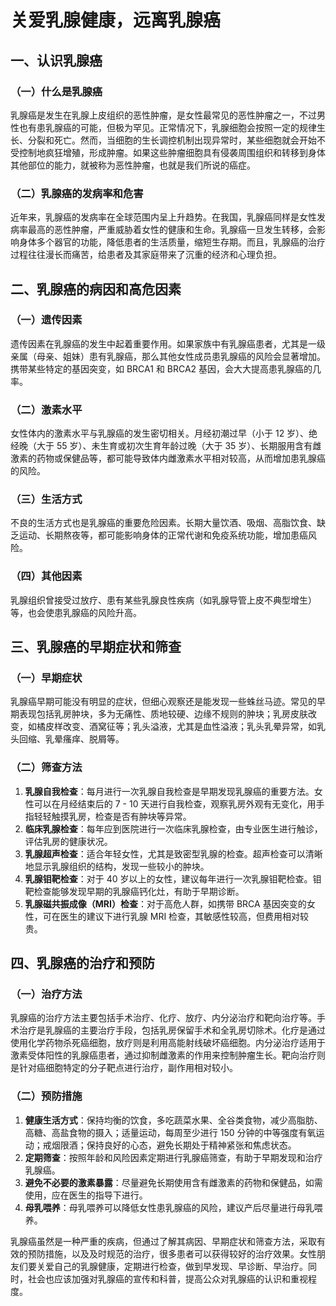 # 关爱乳腺健康，远离乳腺癌

## 一、认识乳腺癌
### （一）什么是乳腺癌
乳腺癌是发生在乳腺上皮组织的恶性肿瘤，是女性最常见的恶性肿瘤之一，不过男性也有患乳腺癌的可能，但极为罕见。正常情况下，乳腺细胞会按照一定的规律生长、分裂和死亡。然而，当细胞的生长调控机制出现异常时，某些细胞就会开始不受控制地疯狂增殖，形成肿瘤。如果这些肿瘤细胞具有侵袭周围组织和转移到身体其他部位的能力，就被称为恶性肿瘤，也就是我们所说的癌症。

### （二）乳腺癌的发病率和危害
近年来，乳腺癌的发病率在全球范围内呈上升趋势。在我国，乳腺癌同样是女性发病率最高的恶性肿瘤，严重威胁着女性的健康和生命。乳腺癌一旦发生转移，会影响身体多个器官的功能，降低患者的生活质量，缩短生存期。而且，乳腺癌的治疗过程往往漫长而痛苦，给患者及其家庭带来了沉重的经济和心理负担。

## 二、乳腺癌的病因和高危因素
### （一）遗传因素
遗传因素在乳腺癌的发生中起着重要作用。如果家族中有乳腺癌患者，尤其是一级亲属（母亲、姐妹）患有乳腺癌，那么其他女性成员患乳腺癌的风险会显著增加。携带某些特定的基因突变，如 BRCA1 和 BRCA2 基因，会大大提高患乳腺癌的几率。

### （二）激素水平
女性体内的激素水平与乳腺癌的发生密切相关。月经初潮过早（小于 12 岁）、绝经晚（大于 55 岁）、未生育或初次生育年龄过晚（大于 35 岁）、长期服用含有雌激素的药物或保健品等，都可能导致体内雌激素水平相对较高，从而增加患乳腺癌的风险。

### （三）生活方式
不良的生活方式也是乳腺癌的重要危险因素。长期大量饮酒、吸烟、高脂饮食、缺乏运动、长期熬夜等，都可能影响身体的正常代谢和免疫系统功能，增加患癌风险。

### （四）其他因素
乳腺组织曾接受过放疗、患有某些乳腺良性疾病（如乳腺导管上皮不典型增生）等，也会使患乳腺癌的风险升高。

## 三、乳腺癌的早期症状和筛查
### （一）早期症状
乳腺癌早期可能没有明显的症状，但细心观察还是能发现一些蛛丝马迹。常见的早期表现包括乳房肿块，多为无痛性、质地较硬、边缘不规则的肿块；乳房皮肤改变，如橘皮样改变、酒窝征等；乳头溢液，尤其是血性溢液；乳头乳晕异常，如乳头回缩、乳晕瘙痒、脱屑等。

### （二）筛查方法
1. **乳腺自我检查**：每月进行一次乳腺自我检查是早期发现乳腺癌的重要方法。女性可以在月经结束后的 7 - 10 天进行自我检查，观察乳房外观有无变化，用手指轻轻触摸乳房，检查是否有肿块等异常。
2. **临床乳腺检查**：每年应到医院进行一次临床乳腺检查，由专业医生进行触诊，评估乳房的健康状况。
3. **乳腺超声检查**：适合年轻女性，尤其是致密型乳腺的检查。超声检查可以清晰地显示乳腺组织的结构，发现一些较小的肿块。
4. **乳腺钼靶检查**：对于 40 岁以上的女性，建议每年进行一次乳腺钼靶检查。钼靶检查能够发现早期的乳腺癌钙化灶，有助于早期诊断。
5. **乳腺磁共振成像（MRI）检查**：对于高危人群，如携带 BRCA 基因突变的女性，可在医生的建议下进行乳腺 MRI 检查，其敏感性较高，但费用相对较贵。

## 四、乳腺癌的治疗和预防
### （一）治疗方法
乳腺癌的治疗方法主要包括手术治疗、化疗、放疗、内分泌治疗和靶向治疗等。手术治疗是乳腺癌的主要治疗手段，包括乳房保留手术和全乳房切除术。化疗是通过使用化学药物杀死癌细胞，放疗则是利用高能射线破坏癌细胞。内分泌治疗适用于激素受体阳性的乳腺癌患者，通过抑制雌激素的作用来控制肿瘤生长。靶向治疗则是针对癌细胞特定的分子靶点进行治疗，副作用相对较小。

### （二）预防措施
1. **健康生活方式**：保持均衡的饮食，多吃蔬菜水果、全谷类食物，减少高脂肪、高糖、高盐食物的摄入；适量运动，每周至少进行 150 分钟的中等强度有氧运动；戒烟限酒；保持良好的心态，避免长期处于精神紧张和焦虑状态。
2. **定期筛查**：按照年龄和风险因素定期进行乳腺癌筛查，有助于早期发现和治疗乳腺癌。
3. **避免不必要的激素暴露**：尽量避免长期使用含有雌激素的药物和保健品，如需使用，应在医生的指导下进行。
4. **母乳喂养**：母乳喂养可以降低女性患乳腺癌的风险，建议产后尽量进行母乳喂养。

乳腺癌虽然是一种严重的疾病，但通过了解其病因、早期症状和筛查方法，采取有效的预防措施，以及及时规范的治疗，很多患者可以获得较好的治疗效果。女性朋友们要关爱自己的乳腺健康，定期进行检查，做到早发现、早诊断、早治疗。同时，社会也应该加强对乳腺癌的宣传和科普，提高公众对乳腺癌的认识和重视程度。  